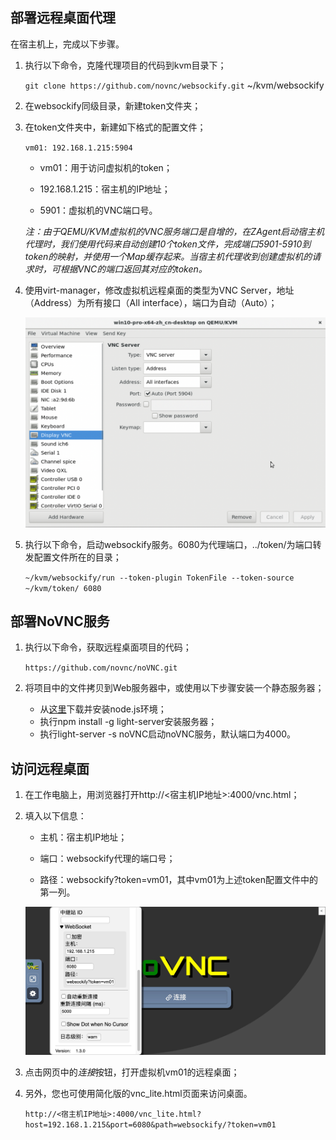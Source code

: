 ## 部署远程桌面代理

在宿主机上，完成以下步骤。

1. 执行以下命令，克隆代理项目的代码到kvm目录下；

   `git clone https://github.com/novnc/websockify.git` ~/kvm/websockify

2. 在websockify同级目录，新建token文件夹；

3. 在token文件夹中，新建如下格式的配置文件；

   `vm01: 192.168.1.215:5904`

   - vm01：用于访问虚拟机的token；

   - 192.168.1.215：宿主机的IP地址；

   - 5901：虚拟机的VNC端口号。

   *注：由于QEMU/KVM虚拟机的VNC服务端口是自增的，在ZAgent启动宿主机代理时，我们使用代码来自动创建10个token文件，完成端口5901-5910到token的映射，并使用一个Map缓存起来。当宿主机代理收到创建虚拟机的请求时，可根据VNC的端口返回其对应的token。*

4. 使用virt-manager，修改虚拟机远程桌面的类型为VNC Server，地址（Address）为所有接口（All interface），端口为自动（Auto）；

   ![image-20211203093528957](3-novnc.assets/image-20211203093528957.png)

5. 执行以下命令，启动websockify服务。6080为代理端口，../token/为端口转发配置文件所在的目录；

   `~/kvm/websockify/run --token-plugin TokenFile --token-source ~/kvm/token/ 6080`

## 部署NoVNC服务

1. 执行以下命令，获取远程桌面项目的代码；

   `https://github.com/novnc/noVNC.git`

2. 将项目中的文件拷贝到Web服务器中，或使用以下步骤安装一个静态服务器；

   - 从[这里](https://nodejs.org/zh-cn/download/)下载并安装node.js环境；
   - 执行npm install -g light-server安装服务器；
   - 执行light-server -s noVNC启动noVNC服务，默认端口为4000。

## 访问远程桌面

1. 在工作电脑上，用浏览器打开http://<宿主机IP地址>:4000/vnc.html；

2. 填入以下信息：

   - 主机：宿主机IP地址；

   - 端口：websockify代理的端口号；

   - 路径：websockify?token=vm01，其中vm01为上述token配置文件中的第一列。

   ![01](3-novnc.assets/01-8514481.jpeg)

3. 点击网页中的*连接*按钮，打开虚拟机vm01的远程桌面；

4. 另外，您也可使用简化版的vnc_lite.html页面来访问桌面。

   `http://<宿主机IP地址>:4000/vnc_lite.html?host=192.168.1.215&port=6080&path=websockify/?token=vm01`